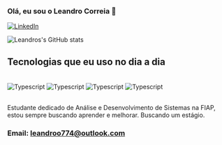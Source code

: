 ### Olá, eu sou o Leandro Correia 👋
[![LinkedIn](https://img.shields.io/badge/LinkedIn-0077B5?style=for-the-badge&logo=linkedin&logoColor=white)](https://linkedin.com/in/lcaf)

![Leandros's GitHub stats](https://github-readme-stats.vercel.app/api?username=correialeo&show_icons=true&theme=dark)

## Tecnologias que eu uso no dia a dia

<div style = 'display: inline_block'><br/>
  <img  align='center' alt="Typescript" src="https://img.shields.io/badge/TypeScript-007ACC?style=for-the-badge&logo=typescript&logoColor=white"/>
  <img  align='center' alt="Typescript" src="https://img.shields.io/badge/React-20232A?style=for-the-badge&logo=react&logoColor=61DAFB"/>
  <img  align='center' alt="Typescript" src="https://img.shields.io/badge/Python-3776AB?style=for-the-badge&logo=python&logoColor=white"/>
  <img  align='center' alt="Typescript" src="https://img.shields.io/badge/Java-ED8B00?style=for-the-badge&logo=openjdk&logoColor=white"/>
</div><br/>

Estudante dedicado de Análise e Desenvolvimento de Sistemas na FIAP, estou sempre buscando aprender e melhorar. Buscando um estágio.


### Email: leandroo774@outlook.com
<!--
**correialeo/correialeo** is a ✨ _special_ ✨ repository because its `README.md` (this file) appears on your GitHub profile.

Here are some ideas to get you started:

- 🔭 I’m currently working on ...
- 🌱 I’m currently learning ...
- 👯 I’m looking to collaborate on ...
- 🤔 I’m looking for help with ...
- 💬 Ask me about ...
- 📫 How to reach me: ...
- 😄 Pronouns: ...
- ⚡ Fun fact: ...
-->
